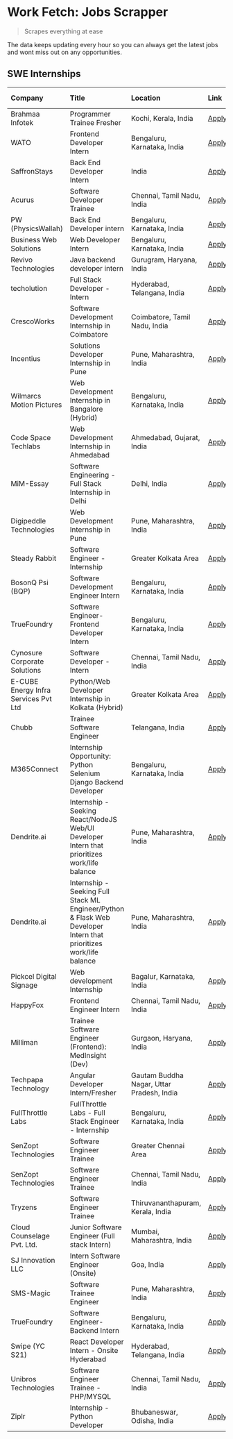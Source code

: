 # Work Fetch: Jobs Scrapper
> Scrapes everything at ease

The data keeps updating every hour so you can always get the latest jobs and wont miss out on any opportunities.

## SWE Internships
<!--START_SECTION:workfetch-->
| Company                              | Title                                                                                                              | Location                                  | Link                                                                                                                                                                                                                                                                                                                          | Date Posted   |
|:-------------------------------------|:-------------------------------------------------------------------------------------------------------------------|:------------------------------------------|:------------------------------------------------------------------------------------------------------------------------------------------------------------------------------------------------------------------------------------------------------------------------------------------------------------------------------|:--------------|
| Brahmaa Infotek                      | Programmer Trainee  Fresher                                                                                        | Kochi, Kerala, India                      | [Apply](https://in.linkedin.com/jobs/view/programmer-trainee-fresher-at-brahmaa-infotek-3909034284?position=48&pageNum=0&refId=Qp69AHFzZiIOUP1nV46a4g%3D%3D&trackingId=IkRvVlfc4753dX3P7w5U4A%3D%3D&trk=public_jobs_jserp-result_search-card)                                                                                 | 2024-04-25    |
| WATO                                 | Frontend Developer Intern                                                                                          | Bengaluru, Karnataka, India               | [Apply](https://in.linkedin.com/jobs/view/frontend-developer-intern-at-wato-3880100342?position=49&pageNum=0&refId=Qp69AHFzZiIOUP1nV46a4g%3D%3D&trackingId=GyzI%2Fl2GWAbweCl8EN4BTg%3D%3D&trk=public_jobs_jserp-result_search-card)                                                                                           | 2024-04-24    |
| SaffronStays                         | Back End Developer Intern                                                                                          | India                                     | [Apply](https://in.linkedin.com/jobs/view/back-end-developer-intern-at-saffronstays-3904615385?position=14&pageNum=0&refId=Qp69AHFzZiIOUP1nV46a4g%3D%3D&trackingId=SVd4Trs6RJPGXp6iDWKtwg%3D%3D&trk=public_jobs_jserp-result_search-card)                                                                                     | 2024-04-23    |
| Acurus                               | Software Developer Trainee                                                                                         | Chennai, Tamil Nadu, India                | [Apply](https://in.linkedin.com/jobs/view/software-developer-trainee-at-acurus-3907363844?position=28&pageNum=0&refId=Qp69AHFzZiIOUP1nV46a4g%3D%3D&trackingId=Abc5F3gBWULbMVaE9bPVhA%3D%3D&trk=public_jobs_jserp-result_search-card)                                                                                          | 2024-04-23    |
| PW (PhysicsWallah)                   | Back End Developer intern                                                                                          | Bengaluru, Karnataka, India               | [Apply](https://in.linkedin.com/jobs/view/back-end-developer-intern-at-pw-physicswallah-3907293630?position=24&pageNum=0&refId=Qp69AHFzZiIOUP1nV46a4g%3D%3D&trackingId=QxS%2FSOj5ucERa94mHlHnew%3D%3D&trk=public_jobs_jserp-result_search-card)                                                                               | 2024-04-22    |
| Business Web Solutions               | Web Developer Intern                                                                                               | Bengaluru, Karnataka, India               | [Apply](https://in.linkedin.com/jobs/view/web-developer-intern-at-business-web-solutions-3906717928?position=16&pageNum=0&refId=Qp69AHFzZiIOUP1nV46a4g%3D%3D&trackingId=b4FP6xiuWU2wpo3y%2BMjppw%3D%3D&trk=public_jobs_jserp-result_search-card)                                                                              | 2024-04-20    |
| Revivo Technologies                  | Java backend developer intern                                                                                      | Gurugram, Haryana, India                  | [Apply](https://in.linkedin.com/jobs/view/java-backend-developer-intern-at-revivo-technologies-3906034446?position=25&pageNum=0&refId=Qp69AHFzZiIOUP1nV46a4g%3D%3D&trackingId=Ua0dqzCam1ZamAce5IYCMw%3D%3D&trk=public_jobs_jserp-result_search-card)                                                                          | 2024-04-19    |
| techolution                          | Full Stack Developer - Intern                                                                                      | Hyderabad, Telangana, India               | [Apply](https://in.linkedin.com/jobs/view/full-stack-developer-intern-at-techolution-3904814977?position=23&pageNum=0&refId=Qp69AHFzZiIOUP1nV46a4g%3D%3D&trackingId=PX71Xyc1tTedi09zQ6%2BaEA%3D%3D&trk=public_jobs_jserp-result_search-card)                                                                                  | 2024-04-18    |
| CrescoWorks                          | Software Development Internship in Coimbatore                                                                      | Coimbatore, Tamil Nadu, India             | [Apply](https://in.linkedin.com/jobs/view/software-development-internship-in-coimbatore-at-crescoworks-3904327953?position=6&pageNum=0&refId=Qp69AHFzZiIOUP1nV46a4g%3D%3D&trackingId=Q9xKDay32KFOb%2BS%2BJIb1lQ%3D%3D&trk=public_jobs_jserp-result_search-card)                                                               | 2024-04-17    |
| Incentius                            | Solutions Developer Internship in Pune                                                                             | Pune, Maharashtra, India                  | [Apply](https://in.linkedin.com/jobs/view/solutions-developer-internship-in-pune-at-incentius-3904329499?position=13&pageNum=0&refId=Qp69AHFzZiIOUP1nV46a4g%3D%3D&trackingId=Abkvkzu6rSMeK%2F48oNiSbg%3D%3D&trk=public_jobs_jserp-result_search-card)                                                                         | 2024-04-17    |
| Wilmarcs Motion Pictures             | Web Development Internship in Bangalore (Hybrid)                                                                   | Bengaluru, Karnataka, India               | [Apply](https://in.linkedin.com/jobs/view/web-development-internship-in-bangalore-hybrid-at-wilmarcs-motion-pictures-3904333111?position=33&pageNum=0&refId=Qp69AHFzZiIOUP1nV46a4g%3D%3D&trackingId=ArL8h9oKmGtngr6l5RwqoQ%3D%3D&trk=public_jobs_jserp-result_search-card)                                                    | 2024-04-17    |
| Code Space Techlabs                  | Web Development Internship in Ahmedabad                                                                            | Ahmedabad, Gujarat, India                 | [Apply](https://in.linkedin.com/jobs/view/web-development-internship-in-ahmedabad-at-code-space-techlabs-3904326925?position=60&pageNum=0&refId=Qp69AHFzZiIOUP1nV46a4g%3D%3D&trackingId=hvi0QxB1qh4BgVSsgujClA%3D%3D&trk=public_jobs_jserp-result_search-card)                                                                | 2024-04-17    |
| MiM-Essay                            | Software Engineering - Full Stack Internship in Delhi                                                              | Delhi, India                              | [Apply](https://in.linkedin.com/jobs/view/software-engineering-full-stack-internship-in-delhi-at-mim-essay-3901647332?position=19&pageNum=0&refId=Qp69AHFzZiIOUP1nV46a4g%3D%3D&trackingId=rf7qPScBb4bwckcCifO%2Fzg%3D%3D&trk=public_jobs_jserp-result_search-card)                                                            | 2024-04-15    |
| Digipeddle Technologies              | Web Development Internship in Pune                                                                                 | Pune, Maharashtra, India                  | [Apply](https://in.linkedin.com/jobs/view/web-development-internship-in-pune-at-digipeddle-technologies-3898605884?position=34&pageNum=0&refId=Qp69AHFzZiIOUP1nV46a4g%3D%3D&trackingId=hYD3M9117eWh7tJDXmZX5A%3D%3D&trk=public_jobs_jserp-result_search-card)                                                                 | 2024-04-13    |
| Steady Rabbit                        | Software Engineer - Internship                                                                                     | Greater Kolkata Area                      | [Apply](https://in.linkedin.com/jobs/view/software-engineer-internship-at-steady-rabbit-3885171077?position=5&pageNum=0&refId=Qp69AHFzZiIOUP1nV46a4g%3D%3D&trackingId=Sc4S5Gsw%2FgFj1i05ix5mkg%3D%3D&trk=public_jobs_jserp-result_search-card)                                                                                | 2024-04-08    |
| BosonQ Psi (BQP)                     | Software Development Engineer Intern                                                                               | Bengaluru, Karnataka, India               | [Apply](https://in.linkedin.com/jobs/view/software-development-engineer-intern-at-bosonq-psi-bqp-3888328596?position=21&pageNum=0&refId=Qp69AHFzZiIOUP1nV46a4g%3D%3D&trackingId=Xq2y6WWKlFiBnqz0yylTIw%3D%3D&trk=public_jobs_jserp-result_search-card)                                                                        | 2024-04-06    |
| TrueFoundry                          | Software Engineer- Frontend Developer Intern                                                                       | Bengaluru, Karnataka, India               | [Apply](https://in.linkedin.com/jobs/view/software-engineer-frontend-developer-intern-at-truefoundry-3887320206?position=11&pageNum=0&refId=Qp69AHFzZiIOUP1nV46a4g%3D%3D&trackingId=JLmMtEQlMYZ%2FQR8iRxVxEg%3D%3D&trk=public_jobs_jserp-result_search-card)                                                                  | 2024-04-05    |
| Cynosure Corporate Solutions         | Software Developer -Intern                                                                                         | Chennai, Tamil Nadu, India                | [Apply](https://in.linkedin.com/jobs/view/software-developer-intern-at-cynosure-corporate-solutions-3884767755?position=15&pageNum=0&refId=Qp69AHFzZiIOUP1nV46a4g%3D%3D&trackingId=NAW6brnkRuNHDhIb%2BMjuqQ%3D%3D&trk=public_jobs_jserp-result_search-card)                                                                   | 2024-04-04    |
| E-CUBE Energy Infra Services Pvt Ltd | Python/Web Developer Internship in Kolkata (Hybrid)                                                                | Greater Kolkata Area                      | [Apply](https://in.linkedin.com/jobs/view/python-web-developer-internship-in-kolkata-hybrid-at-e-cube-energy-infra-services-pvt-ltd-3882160442?position=7&pageNum=0&refId=Qp69AHFzZiIOUP1nV46a4g%3D%3D&trackingId=XfhLxLtuOKEvFdUvuyS6eA%3D%3D&trk=public_jobs_jserp-result_search-card)                                      | 2024-04-02    |
| Chubb                                | Trainee Software Engineer                                                                                          | Telangana, India                          | [Apply](https://in.linkedin.com/jobs/view/trainee-software-engineer-at-chubb-3909641440?position=4&pageNum=0&refId=Qp69AHFzZiIOUP1nV46a4g%3D%3D&trackingId=T8wq0KBc6mz6qw9CoSDV8A%3D%3D&trk=public_jobs_jserp-result_search-card)                                                                                             | 2024-03-30    |
| M365Connect                          | Internship Opportunity: Python Selenium Django Backend Developer                                                   | Bengaluru, Karnataka, India               | [Apply](https://in.linkedin.com/jobs/view/internship-opportunity-python-selenium-django-backend-developer-at-m365connect-3868219387?position=58&pageNum=0&refId=Qp69AHFzZiIOUP1nV46a4g%3D%3D&trackingId=4nTBWV8HBYNCyzMY5OXFYg%3D%3D&trk=public_jobs_jserp-result_search-card)                                                | 2024-03-24    |
| Dendrite.ai                          | Internship - Seeking React/NodeJS Web/UI Developer Intern that prioritizes work/life balance                       | Pune, Maharashtra, India                  | [Apply](https://in.linkedin.com/jobs/view/internship-seeking-react-nodejs-web-ui-developer-intern-that-prioritizes-work-life-balance-at-dendrite-ai-3853583200?position=30&pageNum=0&refId=Qp69AHFzZiIOUP1nV46a4g%3D%3D&trackingId=zwjSuow%2BxRDajyxTiw0HtQ%3D%3D&trk=public_jobs_jserp-result_search-card)                   | 2024-03-12    |
| Dendrite.ai                          | Internship - Seeking Full Stack ML Engineer/Python & Flask Web Developer Intern that prioritizes work/life balance | Pune, Maharashtra, India                  | [Apply](https://in.linkedin.com/jobs/view/internship-seeking-full-stack-ml-engineer-python-flask-web-developer-intern-that-prioritizes-work-life-balance-at-dendrite-ai-3853583202?position=59&pageNum=0&refId=Qp69AHFzZiIOUP1nV46a4g%3D%3D&trackingId=o3sEv5Cd0jNsBlyYgc9p7A%3D%3D&trk=public_jobs_jserp-result_search-card) | 2024-03-12    |
| Pickcel Digital Signage              | Web development Internship                                                                                         | Bagalur, Karnataka, India                 | [Apply](https://in.linkedin.com/jobs/view/web-development-internship-at-pickcel-digital-signage-3849506118?position=47&pageNum=0&refId=Qp69AHFzZiIOUP1nV46a4g%3D%3D&trackingId=kCWHN4%2BTM%2FS7rVB%2F3onhGQ%3D%3D&trk=public_jobs_jserp-result_search-card)                                                                   | 2024-03-08    |
| HappyFox                             | Frontend Engineer Intern                                                                                           | Chennai, Tamil Nadu, India                | [Apply](https://in.linkedin.com/jobs/view/frontend-engineer-intern-at-happyfox-3848357951?position=45&pageNum=0&refId=Qp69AHFzZiIOUP1nV46a4g%3D%3D&trackingId=Q5drnAmrhveLuXEfjxw0XA%3D%3D&trk=public_jobs_jserp-result_search-card)                                                                                          | 2024-03-07    |
| Milliman                             | Trainee Software Engineer (Frontend): MedInsight (Dev)                                                             | Gurgaon, Haryana, India                   | [Apply](https://in.linkedin.com/jobs/view/trainee-software-engineer-frontend-medinsight-dev-at-milliman-3792874280?position=9&pageNum=0&refId=Qp69AHFzZiIOUP1nV46a4g%3D%3D&trackingId=gWpoOn9WsSrR6VsbH6Ok4w%3D%3D&trk=public_jobs_jserp-result_search-card)                                                                  | 2024-03-01    |
| Techpapa Technology                  | Angular Developer Intern/Fresher                                                                                   | Gautam Buddha Nagar, Uttar Pradesh, India | [Apply](https://in.linkedin.com/jobs/view/angular-developer-intern-fresher-at-techpapa-technology-3834305862?position=52&pageNum=0&refId=Qp69AHFzZiIOUP1nV46a4g%3D%3D&trackingId=Gj2C7j7a2wpQzqxXLq5y%2BA%3D%3D&trk=public_jobs_jserp-result_search-card)                                                                     | 2024-02-20    |
| FullThrottle Labs                    | FullThrottle Labs - Full Stack Engineer - Internship                                                               | Bengaluru, Karnataka, India               | [Apply](https://in.linkedin.com/jobs/view/fullthrottle-labs-full-stack-engineer-internship-at-fullthrottle-labs-3829636016?position=50&pageNum=0&refId=Qp69AHFzZiIOUP1nV46a4g%3D%3D&trackingId=5C9MHD2gObtrd2Bak7LZPg%3D%3D&trk=public_jobs_jserp-result_search-card)                                                         | 2024-02-17    |
| SenZopt Technologies                 | Software Engineer Trainee                                                                                          | Greater Chennai Area                      | [Apply](https://in.linkedin.com/jobs/view/software-engineer-trainee-at-senzopt-technologies-3827688781?position=29&pageNum=0&refId=Qp69AHFzZiIOUP1nV46a4g%3D%3D&trackingId=Y3NLeBgHUFUJWe1Fj2QDOg%3D%3D&trk=public_jobs_jserp-result_search-card)                                                                             | 2024-02-12    |
| SenZopt Technologies                 | Software Engineer Trainee                                                                                          | Chennai, Tamil Nadu, India                | [Apply](https://in.linkedin.com/jobs/view/software-engineer-trainee-at-senzopt-technologies-3827686880?position=44&pageNum=0&refId=Qp69AHFzZiIOUP1nV46a4g%3D%3D&trackingId=STFGv5fCeelf6CIHQmTXgA%3D%3D&trk=public_jobs_jserp-result_search-card)                                                                             | 2024-02-12    |
| Tryzens                              | Software Engineer Trainee                                                                                          | Thiruvananthapuram, Kerala, India         | [Apply](https://in.linkedin.com/jobs/view/software-engineer-trainee-at-tryzens-3809363491?position=32&pageNum=0&refId=Qp69AHFzZiIOUP1nV46a4g%3D%3D&trackingId=dkz428jJw%2FiOtvskmoXfzQ%3D%3D&trk=public_jobs_jserp-result_search-card)                                                                                        | 2024-01-18    |
| Cloud Counselage Pvt. Ltd.           | Junior Software Engineer (Full stack Intern)                                                                       | Mumbai, Maharashtra, India                | [Apply](https://in.linkedin.com/jobs/view/junior-software-engineer-full-stack-intern-at-cloud-counselage-pvt-ltd-3803132814?position=22&pageNum=0&refId=Qp69AHFzZiIOUP1nV46a4g%3D%3D&trackingId=G2OrJN8WnIMSqnlsgxRoBw%3D%3D&trk=public_jobs_jserp-result_search-card)                                                        | 2024-01-11    |
| SJ Innovation LLC                    | Intern Software Engineer (Onsite)                                                                                  | Goa, India                                | [Apply](https://in.linkedin.com/jobs/view/intern-software-engineer-onsite-at-sj-innovation-llc-3799959011?position=39&pageNum=0&refId=Qp69AHFzZiIOUP1nV46a4g%3D%3D&trackingId=uWNvsnh2lMwnWYhHw1RENg%3D%3D&trk=public_jobs_jserp-result_search-card)                                                                          | 2024-01-11    |
| SMS-Magic                            | Software Trainee Engineer                                                                                          | Pune, Maharashtra, India                  | [Apply](https://in.linkedin.com/jobs/view/software-trainee-engineer-at-sms-magic-3761409781?position=26&pageNum=0&refId=Qp69AHFzZiIOUP1nV46a4g%3D%3D&trackingId=msoOZB0sKXNYssYt7X7pqQ%3D%3D&trk=public_jobs_jserp-result_search-card)                                                                                        | 2023-11-16    |
| TrueFoundry                          | Software Engineer-Backend Intern                                                                                   | Bengaluru, Karnataka, India               | [Apply](https://in.linkedin.com/jobs/view/software-engineer-backend-intern-at-truefoundry-3779508170?position=27&pageNum=0&refId=Qp69AHFzZiIOUP1nV46a4g%3D%3D&trackingId=97R9pj2ox%2Fb0UVz5OpwrxA%3D%3D&trk=public_jobs_jserp-result_search-card)                                                                             | 2023-11-10    |
| Swipe (YC S21)                       | React Developer Intern - Onsite Hyderabad                                                                          | Hyderabad, Telangana, India               | [Apply](https://in.linkedin.com/jobs/view/react-developer-intern-onsite-hyderabad-at-swipe-yc-s21-3737600089?position=36&pageNum=0&refId=Qp69AHFzZiIOUP1nV46a4g%3D%3D&trackingId=AqluGWDqe%2FJh3RkMa4WGNw%3D%3D&trk=public_jobs_jserp-result_search-card)                                                                     | 2023-10-13    |
| Unibros Technologies                 | Software Engineer Trainee - PHP/MYSQL                                                                              | Chennai, Tamil Nadu, India                | [Apply](https://in.linkedin.com/jobs/view/software-engineer-trainee-php-mysql-at-unibros-technologies-3656599241?position=31&pageNum=0&refId=Qp69AHFzZiIOUP1nV46a4g%3D%3D&trackingId=Ru1WqOYQGueYvb7PGDB0pQ%3D%3D&trk=public_jobs_jserp-result_search-card)                                                                   | 2023-06-12    |
| Ziplr                                | Internship - Python Developer                                                                                      | Bhubaneswar, Odisha, India                | [Apply](https://in.linkedin.com/jobs/view/internship-python-developer-at-ziplr-3645677592?position=56&pageNum=0&refId=Qp69AHFzZiIOUP1nV46a4g%3D%3D&trackingId=kMBs76lxZv5fJnA%2FzOVewQ%3D%3D&trk=public_jobs_jserp-result_search-card)                                                                                        | 2023-06-02    |
<!--END_SECTION:workfetch-->

